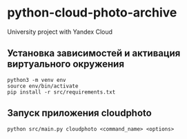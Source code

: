# python-cloud-photo-archive
University project with Yandex Cloud

## Установка зависимостей и активация виртуального окружения
```
python3 -m venv env
source env/bin/activate
pip install -r src/requirements.txt
```

## Запуск приложения cloudphoto
`python src/main.py cloudphoto <command_name> <options>`
